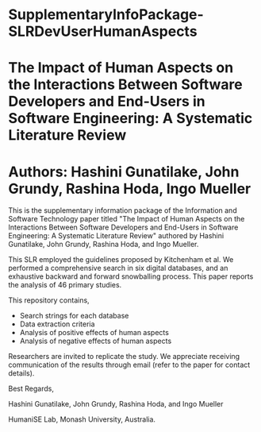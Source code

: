 # SupplementaryInfoPackage-SLRDevUserHumanAspects
# The Impact of Human Aspects on the Interactions Between Software Developers and End-Users in Software Engineering: A Systematic Literature Review
# Authors: Hashini Gunatilake, John Grundy, Rashina Hoda, Ingo Mueller

This is the supplementary information package of the Information and Software Technology paper titled "The Impact of Human Aspects on the Interactions Between Software Developers and End-Users in Software Engineering: A Systematic Literature Review" authored by Hashini Gunatilake, John Grundy, Rashina Hoda, and Ingo Mueller.

This SLR employed the guidelines proposed by Kitchenham et al. We performed a comprehensive search in six digital databases, and an exhaustive backward and forward snowballing process. This paper reports the analysis of 46 primary studies.

This repository contains,
  - Search strings for each database
  - Data extraction criteria
  - Analysis of positive effects of human aspects 
  - Analysis of negative effects of human aspects

Researchers are invited to replicate the study. We appreciate receiving communication of the results through email (refer to the paper for contact details).

Best Regards,

Hashini Gunatilake, John Grundy, Rashina Hoda, and Ingo Mueller

HumaniSE Lab, Monash University, Australia.
